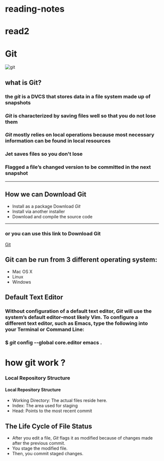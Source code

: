 # reading-notes
# read2
# Git
![git](https://www.technotification.com/wp-content/uploads/2018/04/git-commands.jpg)
##  what is Git?
### the *git* is a DVCS that stores data in a file system made up of snapshots
### *Git* is characterized by saving files well so that you do not lose them
### *Git* mostly relies on local operations because most necessary information can be found in local resources
### Jet saves files so you don't lose 
### Flagged a file’s changed version to be committed in the next snapshot
---
## How we can Download Git
- Install as a package Download *Git*
- Install via another installer
- Download and compile the source code
---
### or you can use this link to Download Git
[Git](http://git-scm.com/download/mac)

## Git can be run from 3 different operating system:
- Mac OS X
- Linux
- Windows
## Default Text Editor
### Without configuration of a default text editor, *Git* will use the system’s default editor–most likely Vim. To configure a different text editor, such as Emacs, type the following into your Terminal or Command Line:

### $ *git* config --global core.editor emacs .

# how git work ?

### Local Repository Structure
#### Local Repository Structure
- Working Directory: The actual files reside here.
- Index: The area used for staging
- Head: Points to the most recent commit

## The Life Cycle of File Status
- After you edit a file, *Git* flags it as modified because of changes made after the previous commit.
- You stage the modified file.
- Then, you commit staged changes.


